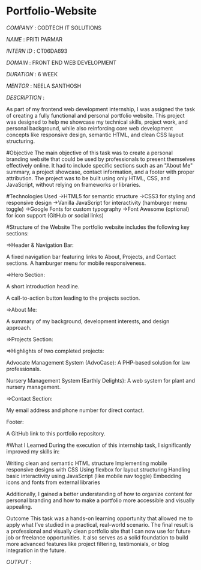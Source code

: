 # Portfolio-Website

*COMPANY* : CODTECH IT SOLUTIONS

*NAME* : PRITI PARMAR

*INTERN ID* : CT06DA693

*DOMAIN* : FRONT END WEB DEVELOPMENT

*DURATION* : 6 WEEK

*MENTOR* : NEELA SANTHOSH

*DESCRIPTION* :

As part of my frontend web development internship, I was assigned the task of creating a fully functional and personal portfolio website. This project was designed to help me showcase my technical skills, project work, and personal background, while also reinforcing core web development concepts like responsive design, semantic HTML, and clean CSS layout structuring.

#Objective
The main objective of this task was to create a personal branding website that could be used by professionals to present themselves effectively online. It had to include specific sections such as an "About Me" summary, a project showcase, contact information, and a footer with proper attribution. The project was to be built using only HTML, CSS, and JavaScript, without relying on frameworks or libraries.

#Technologies Used
->HTML5 for semantic structure
->CSS3 for styling and responsive design
->Vanilla JavaScript for interactivity (hamburger menu toggle)
->Google Fonts for custom typography
->Font Awesome (optional) for icon support (GitHub or social links)

#Structure of the Website
The portfolio website includes the following key sections:

=>Header & Navigation Bar:

A fixed navigation bar featuring links to About, Projects, and Contact sections.
A hamburger menu for mobile responsiveness.

=>Hero Section:

A short introduction headline.

A call-to-action button leading to the projects section.

=>About Me:

A summary of my background, development interests, and design approach.

=>Projects Section:

=>Highlights of two completed projects:

Advocate Management System (AdvoCase): A PHP-based solution for law professionals.

Nursery Management System (Earthly Delights): A web system for plant and nursery management.

=>Contact Section:

My email address and phone number for direct contact.

Footer:

A GitHub link to this portfolio repository.

#What I Learned
During the execution of this internship task, I significantly improved my skills in:

Writing clean and semantic HTML structure
Implementing mobile responsive designs with CSS
Using flexbox for layout structuring
Handling basic interactivity using JavaScript (like mobile nav toggle)
Embedding icons and fonts from external libraries

Additionally, I gained a better understanding of how to organize content for personal branding and how to make a portfolio more accessible and visually appealing.

Outcome
This task was a hands-on learning opportunity that allowed me to apply what I’ve studied in a practical, real-world scenario. The final result is a professional and visually clean portfolio site that I can now use for future job or freelance opportunities. It also serves as a solid foundation to build more advanced features like project filtering, testimonials, or blog integration in the future.

*OUTPUT* :
